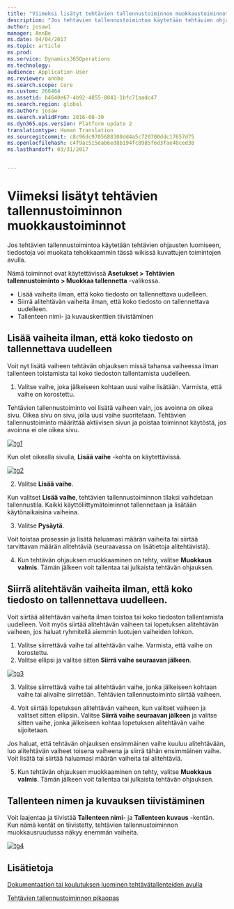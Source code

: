 ```yaml
---
title: "Viimeksi lisätyt tehtävien tallennustoiminnon muokkaustoiminnot"
description: "Jos tehtävien tallennustoimintoa käytetään tehtävien ohjausten luomiseen, tiedostoja voi muokata tehokkaammin tässä wikissä kuvattujen toimintojen avulla."
author: josaw1
manager: AnnBe
ms.date: 04/04/2017
ms.topic: article
ms.prod: 
ms.service: Dynamics365Operations
ms.technology: 
audience: Application User
ms.reviewer: annbe
ms.search.scope: Core
ms.custom: 266464
ms.assetid: b4640e67-4b92-4855-8041-1bfc71aadc47
ms.search.region: global
ms.author: josaw
ms.search.validFrom: 2016-08-30
ms.dyn365.ops.version: Platform update 2
translationtype: Human Translation
ms.sourcegitcommit: c8c96dc9705688308dd4a5c720700ddc17657d75
ms.openlocfilehash: c4f9ac515eab6ed8b194fc8985f6d3fae40ced38
ms.lasthandoff: 03/31/2017


---
```


# <a name="recently-added-editing-features-in-task-recorder"></a>Viimeksi lisätyt tehtävien tallennustoiminnon muokkaustoiminnot

Jos tehtävien tallennustoimintoa käytetään tehtävien ohjausten luomiseen, tiedostoja voi muokata tehokkaammin tässä wikissä kuvattujen toimintojen avulla.

Nämä toiminnot ovat käytettävissä **Asetukset &gt; Tehtävien tallennustoiminto &gt; Muokkaa tallennetta** -valikossa.

-   Lisää vaiheita ilman, että koko tiedosto on tallennettava uudelleen.
-   Siirrä alitehtävän vaiheita ilman, että koko tiedosto on tallennettava uudelleen.
-   Tallenteen nimi- ja kuvauskenttien tiivistäminen

## <a name="insert-steps-without-rerecording-the-entire-file"></a>Lisää vaiheita ilman, että koko tiedosto on tallennettava uudelleen
Voit nyt lisätä vaiheen tehtävän ohjauksen missä tahansa vaiheessa ilman tallenteen toistamista tai koko tiedoston tallentamista uudelleen.

1.  Valitse vaihe, joka jälkeiseen kohtaan uusi vaihe lisätään. Varmista, että vaihe on korostettu.

Tehtävien tallennustoiminto voi lisätä vaiheen vain, jos avoinna on oikea sivu. Oikea sivu on sivu, jolla uusi vaihe suoritetaan. Tehtävien tallennustoiminto määrittää aktiivisen sivun ja poistaa toiminnot käytöstä, jos avoinna ei ole oikea sivu. 

[![tg1](./media/tg1.png)](./media/tg1.png) 


Kun olet oikealla sivulla, **Lisää vaihe** -kohta on käytettävissä.

[![tg2](./media/tg2-231x300.png)](./media/tg2.png)

2. Valitse **Lisää vaihe**.

Kun valitset **Lisää vaihe**, tehtävien tallennustoiminnon tilaksi vaihdetaan tallennustila. Kaikki käyttöliittymätoiminnot tallennetaan ja lisätään käytönaikaisina vaiheina.

3. Valitse **Pysäytä**.

Voit toistaa prosessin ja lisätä haluamasi määrän vaiheita tai siirtää tarvittavan määrän alitehtäviä (seuraavassa on lisätietoja alitehtävistä).

4. Kun tehtävän ohjauksen muokkaaminen on tehty, valitse **Muokkaus valmis**. Tämän jälkeen voit tallentaa tai julkaista tehtävän ohjauksen.

## <a name="move-steps-under-a-subtask-without-rerecording-the-entire-file"></a>Siirrä alitehtävän vaiheita ilman, että koko tiedosto on tallennettava uudelleen.
Voit siirtää alitehtävän vaiheita ilman toistoa tai koko tiedoston tallentamista uudelleen. Voit myös siirtää alitehtävän vaiheen tai lopetuksen alitehtävän vaiheen, jos haluat ryhmitellä aiemmin luotujen vaiheiden lohkon.

1.  Valitse siirrettävä vaihe tai alitehtävän vaihe. Varmista, että vaihe on korostettu.
2.  Valitse ellipsi ja valitse sitten **Siirrä vaihe seuraavan jälkeen**.

[![tg3](./media/tg3.png)](./media/tg3.png)

3. Valitse siirrettävä vaihe tai alitehtävän vaihe, jonka jälkeiseen kohtaan vaihe tai alivaihe siirretään. Tehtävien tallennustoiminto siirtää vaiheen.

4. Voit siirtää lopetuksen alitehtävän vaiheen, kun valitset vaiheen ja valitset sitten ellipsin. Valitse **Siirrä vaihe seuraavan jälkeen** ja valitse sitten vaihe, jonka jälkeiseen kohtaa lopetuksen alitehtävän vaihe sijoitetaan.

Jos haluat, että tehtävän ohjauksen ensimmäinen vaihe kuuluu alitehtävään, luo alitehtävän vaiheet toisena vaiheena ja siirrä tähän ensimmäinen vaihe. Voit lisätä tai siirtää haluamasi määrän vaiheita tai alitehtäviä.

5. Kun tehtävän ohjauksen muokkaaminen on tehty, valitse **Muokkaus valmis**. Tämän jälkeen voit tallentaa tai julkaista tehtävän ohjauksen.

## <a name="collapse-recording-name-and-description"></a>Tallenteen nimen ja kuvauksen tiivistäminen
Voit laajentaa ja tiivistää **Tallenteen nimi**- ja **Tallenteen kuvaus** -kentän. Kun nämä kentät on tiivistetty, tehtävien tallennustoiminnon muokkausruudussa näkyy enemmän vaiheita. 

[![tg4](./media/tg4-300x252.png)](./media/tg4.png)  

<a name="see-also"></a>Lisätietoja
--------

[Dokumentaation tai koulutuksen luominen tehtävätallenteiden avulla](/dynamics365/operations/dev-itpro/user-interface/task-recorder)

[Tehtävien tallennustoiminnon pikaopas](/dynamics365/operations/dev-itpro/user-interface/task-recorder-quick-reference)


